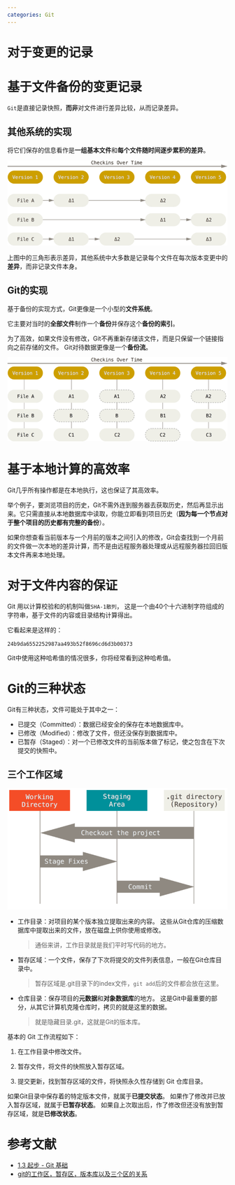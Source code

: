 ```yaml
---
categories: Git
---
```

# 对于变更的记录

# 基于文件备份的变更记录

`Git`是直接记录快照，**而非**对文件进行差异比较，从而记录差异。

## 其他系统的实现

将它们保存的信息看作是**一组基本文件**和**每个文件随时间逐步累积的差异**。

![](../../img/deltas.png)

上图中的三角形表示差异，其他系统中大多数是记录每个文件在每次版本变更中的**差异**，而非记录文件本身。

## Git的实现

基于备份的实现方式，Git更像是一个小型的**文件系统**。

它主要对当时的**全部文件**制作一个**备份**并保存这个**备份的索引**。 

为了高效，如果文件没有修改，Git不再重新存储该文件，而是只保留一个链接指向之前存储的文件。 Git对待数据更像是一个**备份流**。

![](../../img/snapshots.png)

# 基于本地计算的高效率

Git几乎所有操作都是在本地执行，这也保证了其高效率。

举个例子，要浏览项目的历史，Git不需外连到服务器去获取历史，然后再显示出来。它只需直接从本地数据库中读取，你能立即看到项目历史（**因为每一个节点对于整个项目的历史都有完整的备份**）。 

如果你想查看当前版本与一个月前的版本之间引入的修改，Git会查找到一个月前的文件做一次本地的差异计算，而不是由远程服务器处理或从远程服务器拉回旧版本文件再来本地处理。

# 对于文件内容的保证

Git 用以计算校验和的机制叫做`SHA-1散列`， 这是一个由40个十六进制字符组成的字符串，基于文件的内容或目录结构计算得出。

它看起来是这样的：

```
24b9da6552252987aa493b52f8696cd6d3b00373
```

Git中使用这种哈希值的情况很多，你将经常看到这种哈希值。

# Git的三种状态

Git有三种状态，文件可能处于其中之一：

- 已提交（Committed）：数据已经安全的保存在本地数据库中。
- 已修改（Modified）：修改了文件，但还没保存到数据库中。
- 已暂存（Staged）：对一个已修改文件的当前版本做了标记，使之包含在下次提交的快照中。

## 三个工作区域

![](../../img/areas.png)

- 工作目录：对项目的某个版本独立提取出来的内容。 这些从Git仓库的压缩数据库中提取出来的文件，放在磁盘上供你使用或修改。

  > 通俗来讲，工作目录就是我们平时写代码的地方。                                                                     

- 暂存区域：一个文件，保存了下次将提交的文件列表信息，一般在Git仓库目录中。

  > 暂存区域是.git目录下的index文件，`git add`后的文件都会放在这里。

- 仓库目录：保存项目的**元数据**和**对象数据库**的地方。 这是Git中最重要的部分，从其它计算机克隆仓库时，拷贝的就是这里的数据。

  > 就是隐藏目录.git，这就是Git的版本库。

基本的 Git 工作流程如下：

1. 在工作目录中修改文件。

2. 暂存文件，将文件的快照放入暂存区域。

3. 提交更新，找到暂存区域的文件，将快照永久性存储到 Git 仓库目录。

如果Git目录中保存着的特定版本文件，就属于**已提交状态**。 如果作了修改并已放入暂存区域，就属于**已暂存状态**。 如果自上次取出后，作了修改但还没有放到暂存区域，就是**已修改状态**。

# 参考文献

- [1.3 起步 - Git 基础](https://git-scm.com/book/zh/v2/%E8%B5%B7%E6%AD%A5-Git-%E5%9F%BA%E7%A1%80)
- [git的工作区，暂存区，版本库以及三个区的关系](https://www.breakyizhan.com/git/209.html)